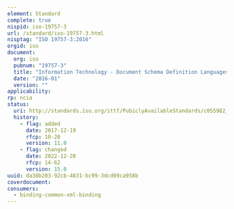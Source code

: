 ```yaml
---
element: Standard
complete: true
nispid: iso-19757-3
url: /standard/iso-19757-3.html
nisptag: "ISO 19757-3:2016"
orgid: iso
document:
  org: iso
  pubnum: "19757-3"
  title: "Information Technology - Document Schema Definition Languages (DSDL) - Part 3: Rules-based validation - Schematron Second Edition"
  date: "2016-01"
  version: ""
applicability:
rp: ncia
status:
  uri: http://standards.iso.org/ittf/PubiclyAvailableStandards/c055982_ISO_IEC_19757-3_2016.zip
  history: 
    - flag: added
      date: 2017-12-19
      rfcp: 10-28
      version: 11.0
    - flag: changed
      date: 2022-12-20
      rfcp: 14-62
      version: 15.0
uuid: da38b203-92cb-4831-bc99-3dcd69ca958b
coverdocument:
consumers:
  - binding-common-xml-binding
---
```

